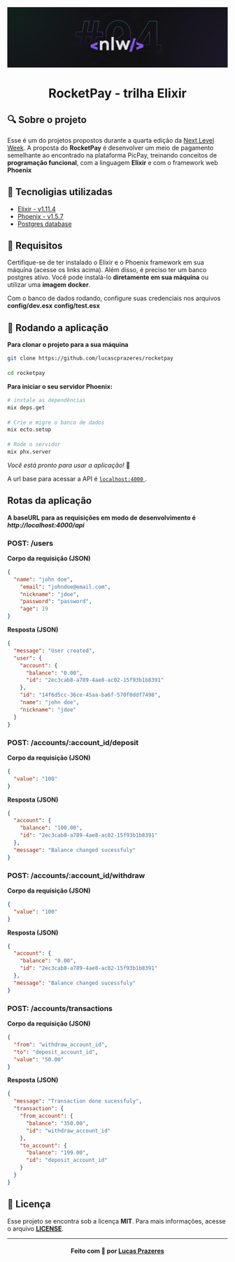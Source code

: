 <img src=".github/nlw-banner.png"/>

<h1 align="center">RocketPay - trilha Elixir</h1>

## 🔍 Sobre o projeto

Esse é um do projetos propostos durante a quarta edição da [Next Level Week](https://nextlevelweek.com/inscricao/4). A proposta do **RocketPay** é desenvolver um meio de pagamento semelhante ao encontrado na plataforma PicPay, treinando conceitos de **programação funcional**, com a linguagem **Elixir** e com o framework web **Phoenix**

## 🤯 Tecnoligias utilizadas

* [Elixir - v1.11.4](https://elixir-lang.org/install.html)
* [Phoenix - v1.5.7](https://www.phoenixframework.org/)
* [Postgres database](https://www.postgresql.org/)

## 🤔 Requisitos

Certifique-se de ter instalado o Elixir e o Phoenix framework em sua máquina (acesse os links acima). Além disso, é preciso ter um banco postgres ativo. Você pode instalá-lo **diretamente em sua máquina** ou utilizar uma **imagem docker**.

Com o banco de dados rodando, configure suas credenciais nos arquivos **config/dev.esx** **config/test.esx**

## 🚀 Rodando a aplicação

**Para clonar o projeto para a sua máquina**

``` bash
git clone https://github.com/lucascprazeres/rocketpay

cd rocketpay
```

**Para iniciar o seu servidor Phoenix:**

``` bash
# instale as dependências
mix deps.get

# Crie e migre o banco de dados
mix ecto.setup

# Rode o servidor
mix phx.server
```

*Você está pronto para usar a aplicação!* 🥳

A url base para acessar a API é [ `localhost:4000` ](http://localhost:4000).

## Rotas da aplicação

**A baseURL para as requisições em modo de desenvolvimento é *http://localhost:4000/api***

### POST: /users

**Corpo da requisição (JSON)**

``` json
{
  "name": "john doe",
	"email": "johndoe@email.com",
	"nickname": "jdoe",
	"password": "password",
	"age": 19
}
```

**Resposta (JSON)**

```json
{
  "message": "User created",
  "user": {
    "account": {
      "balance": "0.00",
      "id": "2ec3cab8-a789-4ae8-ac02-15f93b1b8391"
    },
    "id": "14f6d5cc-36ce-45aa-ba6f-570f0ddf7498",
    "name": "john doe",
    "nickname": "jdoe"
  }
}
```

### POST: /accounts/:account_id/deposit

**Corpo da requisição (JSON)**

``` json
{
  "value": "100"
}
```

**Resposta (JSON)**

```json
{
  "account": {
    "balance": "100.00",
    "id": "2ec3cab8-a789-4ae8-ac02-15f93b1b8391"
  },
  "message": "Balance changed sucessfuly"
}
```

### POST: /accounts/:account_id/withdraw

**Corpo da requisição (JSON)**

``` json
{
  "value": "100"
}
```

**Resposta (JSON)**

```json
{
  "account": {
    "balance": "0.00",
    "id": "2ec3cab8-a789-4ae8-ac02-15f93b1b8391"
  },
  "message": "Balance changed sucessfuly"
}
```

### POST: /accounts/transactions

**Corpo da requisição (JSON)**

``` json
{
  "from": "withdraw_account_id",
  "to": "deposit_account_id",
  "value": "50.00"
}
```

**Resposta (JSON)**

```json
{
  "message": "Transaction done sucessfuly",
  "transaction": {
    "from_account": {
      "balance": "350.00",
      "id": "withdraw_account_id"
    },
    "to_account": {
      "balance": "199.00",
      "id": "deposit_account_id"
    }
  }
}
```

## 📝 Licença

Esse projeto se encontra sob a licença **MIT**. Para mais informações, acesse o arquivo [**LICENSE**](LICENSE).

<hr />

<h4 align=center>Feito com 💜 por <a href="https://www.linkedin.com/in/lucas-prazeres/">Lucas Prazeres</a></h4>
